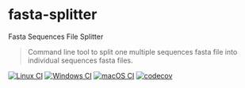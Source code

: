 # fasta-splitter
Fasta Sequences File Splitter
> Command line tool to split one multiple sequences fasta file into individual sequences fasta files.

[![Linux CI](https://github.com/alan-lira/fasta-splitter/actions/workflows/linux_ci.yml/badge.svg)](https://github.com/alan-lira/fasta-splitter/actions/workflows/linux_ci.yml)
[![Windows CI](https://github.com/alan-lira/fasta-splitter/actions/workflows/windows_ci.yml/badge.svg)](https://github.com/alan-lira/fasta-splitter/actions/workflows/windows_ci.yml)
[![macOS CI](https://github.com/alan-lira/fasta-splitter/actions/workflows/macos_ci.yml/badge.svg)](https://github.com/alan-lira/fasta-splitter/actions/workflows/macos_ci.yml)
[![codecov](https://codecov.io/gh/alan-lira/fasta-splitter/branch/master/graph/badge.svg)](https://codecov.io/gh/alan-lira/fasta-splitter)
